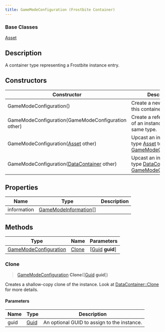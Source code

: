 ```yaml
---
title: GameModeConfiguration (Frostbite Container)
---
```

### Base Classes

[Asset](Asset)

## Description

A container type representing a Frostbite instance entry.

## Constructors

| Constructor                                                                      | Description                                                                                                                       |
| -------------------------------------------------------------------------------- | --------------------------------------------------------------------------------------------------------------------------------- |
| GameModeConfiguration()                                                          | Create a new instance of this container type.                                                                                     |
| GameModeConfiguration(GameModeConfiguration other)                               | Create a reference copy of an instance of the same type.                                                                          |
| GameModeConfiguration([Asset](Asset) other)                                      | Upcast an instance of type [Asset](Asset) to [GameModeConfiguration](GameModeConfiguration).                                      |
| GameModeConfiguration([DataContainer](/vext/ref/cls/shr/datacontainer) other) | Upcast an instance of type [DataContainer](/vext/ref/cls/shr/datacontainer) to [GameModeConfiguration](GameModeConfiguration). |

## Properties

| Name        | Type                                           | Description |
| ----------- | ---------------------------------------------- | ----------- |
| information | [GameModeInformation](GameModeInformation)\[\] |             |

## Methods

| Type                                           | Name            | Parameters                                     |
| ---------------------------------------------- | --------------- | ---------------------------------------------- |
| [GameModeConfiguration](GameModeConfiguration) | [Clone](#clone) | \[[Guid](/vext/ref/cls/shr/guid) **guid**\] |

### Clone

> [GameModeConfiguration](GameModeConfiguration) **Clone**(\[[Guid](/vext/ref/cls/shr/guid) **guid**\])

Creates a shallow-copy clone of the instance. Look at [DataContainer::Clone](/vext/ref/cls/shr/datacontainer#clone) for more details.

#### Parameters

| Name | Type         | Description                                 |
| ---- | ------------ | ------------------------------------------- |
| guid | [Guid](Guid) | An optional GUID to assign to the instance. |
